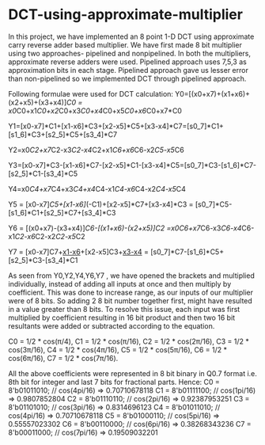 # DCT-using-approximate-multiplier
In this project, we have implemented an 8 point 1-D DCT using approximate carry reverse adder based multiplier.
We have first made 8 bit multiplier using two approaches- pipelined and nonpipelined.
In both the multipliers, approximate reverse adders were used.
Pipelined approach uses 7,5,3 as approximation bits in each stage.
Pipelined approach gave us lesser error than non-pipelined so we implemented DCT through pipelined approach.

Following formulae were used for DCT calculation:
Y0=[(x0+x7)+(x1+x6)+(x2+x5)+(x3+x4)]*C0 = x0*C0+x1*C0+x2*C0+x3*C0+x4*C0+x5*C0+x6*C0+x7*C0

Y1=[x0-x7]*C1+[x1-x6]*C3+[x2-x5]*C5+[x3-x4]*C7=[s0_7]*C1+[s1_6]*C3+[s2_5]*C5+[s3_4]*C7

Y2=x0*C2+x7*C2-x3*C2-x4*C2+x1*C6+x6*C6-x2*C5-x5*C6

Y3=[x0-x7]*C3-[x1-x6]*C7-[x2-x5]*C1-[x3-x4]*C5=[s0_7]*C3-[s1_6]*C7-[s2_5]*C1-[s3_4]*C5

Y4=x0*C4+x7*C4+x3*C4+x4*C4-x1*C4-x6*C4-x2*C4-x5*C4

Y5 = [x0-x7]*C5+[x1-x6]*(-C1)+[x2-x5]*C7+[x3-x4]*C3 = [s0_7]*C5-[s1_6]*C1+[s2_5]*C7+[s3_4]*C3

Y6 = [(x0+x7)-(x3+x4)]*C6-[(x1+x6)-(x2+x5)]*C2 =x0*C6+x7*C6-x3*C6-x4*C6-x1*C2-x6*C2-x2*C2-x5*C2

Y7 = [x0-x7]C7+[x1-x6](-C5)+[x2-x5]C3+[x3-x4](-C1) = [s0_7]*C7-[s1_6]*C5+[s2_5]*C3-[s3_4]*C1


As seen from Y0,Y2,Y4,Y6,Y7 , we have opened the brackets and multiplied individually, instead of adding all inputs at once and then multiply by coefficient. 
This was done to increase range, as our inputs of our multiplier were of 8 bits. So adding 2 8 bit number together first, might have resulted in a value greater than 8 bits. To resolve this issue, each input was first multiplied by coefficient resulting in 16 bit product and then two 16 bit resultants were added or subtracted according to the equation.

C0 = 1/2 * cos(π/4),      C1 = 1/2 * cos(π/16),      C2 = 1/2 * cos(2π/16),      C3 = 1/2 * cos(3π/16),
C4 = 1/2 * cos(4π/16),    C5 = 1/2 * cos(5π/16),     C6 = 1/2 * cos(6π/16),      C7 = 1/2 * cos(7π/16).

All the above coefficients were represented in 8 bit binary in Q0.7 format i.e. 8th bit for integer and last 7 bits for fractional parts.
Hence:
     C0 = 8'b01011010; //  cos(4pi/16) => 0.70710678118
     C1 = 8'b01111100; //  cos(1pi/16) => 0.9807852804
     C2 = 8'b01110110; //  cos(2pi/16) => 0.92387953251 
     C3 = 8'b01101010; //  cos(3pi/16) => 0.8314696123
     C4 = 8'b01011010; //  cos(4pi/16) => 0.70710678118
     C5 = 8'b01000110; //  cos(5pi/16) => 0.55557023302
     C6 = 8'b00110000; //  cos(6pi/16) => 0.38268343236
     C7 = 8'b00011000; //  cos(7pi/16) => 0.19509032201
